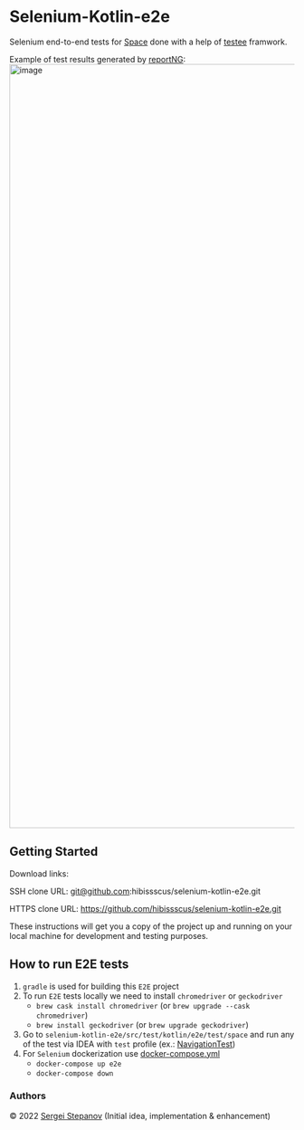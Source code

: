 # Selenium-Kotlin-e2e

Selenium end-to-end tests for [Space](https://www.jetbrains.com/space/) done with a help of [testee](https://github.com/hibissscus/testee) framwork.

Example of test results generated by [reportNG](https://github.com/hibissscus/reportng):
<img width="1350" alt="image" src="https://user-images.githubusercontent.com/1389501/186954505-6f1a676b-39e9-44db-a435-c20ead12089c.png">


## Getting Started

Download links:

SSH clone URL: git@github.com:hibissscus/selenium-kotlin-e2e.git

HTTPS clone URL: https://github.com/hibissscus/selenium-kotlin-e2e.git



These instructions will get you a copy of the project up and running on your local machine for development and testing purposes.


## How to run E2E tests

1. `gradle` is used for building this `E2E` project
2. To run `E2E` tests locally we need to install `chromedriver` or `geckodriver`
    - `brew cask install chromedriver` (or `brew upgrade --cask chromedriver`)
    - `brew install geckodriver` (or `brew upgrade geckodriver`)
3. Go to `selenium-kotlin-e2e/src/test/kotlin/e2e/test/space` and run any of the test via IDEA with `test` profile (ex.: [NavigationTest](https://github.com/hibissscus/selenium-kotlin-e2e/blob/master/src/test/kotlin/e2e/test/space/NavigationTest.kt))
4. For `Selenium` dockerization use [docker-compose.yml](https://github.com/hibissscus/selenium-kotlin-e2e/blob/master/docker-compose.yml)
    - `docker-compose up e2e`
    - `docker-compose down`

### Authors

© 2022 [Sergei Stepanov](https://github.com/hibissscus) (Initial idea, implementation & enhancement)
